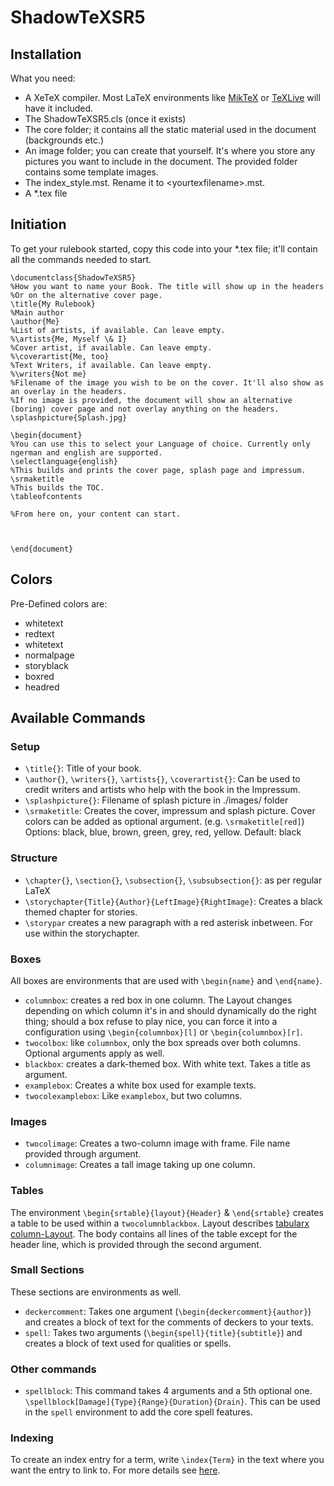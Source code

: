 # ShadowTeXSR5
## Installation
 What you need: 
  - A XeTeX compiler. Most LaTeX environments like [MikTeX](https://miktex.org/) or [TeXLive](https://www.tug.org/texlive/) will have it included.
  - The ShadowTeXSR5.cls (once it exists)
  - The core folder; it contains all the static material used in the document (backgrounds etc.)
  - An image folder; you can create that yourself. It's where you store any pictures you want to include in the document. The provided folder contains some template images.
  - The index_style.mst. Rename it to \<yourtexfilename\>.mst.
  - A *.tex file
  
  
  ## Initiation
  
  To get your rulebook started, copy this code into your *.tex file; it'll contain all the commands needed to start.
  
  ```
\documentclass{ShadowTeXSR5}
%How you want to name your Book. The title will show up in the headers
%Or on the alternative cover page.
\title{My Rulebook}
%Main author
\author{Me}
%List of artists, if available. Can leave empty.
%\artists{Me, Myself \& I}
%Cover artist, if available. Can leave empty.
%\coverartist{Me, too}
%Text Writers, if available. Can leave empty.
%\writers{Not me}
%Filename of the image you wish to be on the cover. It'll also show as an overlay in the headers. 
%If no image is provided, the document will show an alternative (boring) cover page and not overlay anything on the headers.
\splashpicture{Splash.jpg}

\begin{document}
%You can use this to select your Language of choice. Currently only ngerman and english are supported.
\selectlanguage{english}
%This builds and prints the cover page, splash page and impressum.
\srmaketitle
%This builds the TOC.
\tableofcontents

%From here on, your content can start.



\end{document}  
```
## Colors

Pre-Defined colors are:
- whitetext
- redtext
- whitetext
- normalpage
- storyblack
- boxred
- headred
 
## Available Commands

### Setup

- `\title{}`: Title of your book.
- `\author{}`, `\writers{}`, `\artists{}`, `\coverartist{}`: Can be used to credit writers and artists who help with the book in the Impressum. 
- `\splashpicture{}`: Filename of splash picture in ./images/ folder
- `\srmaketitle`: Creates the cover, impressum and splash picture. Cover colors can be added as optional argument. (e.g. `\srmaketitle[red]`) Options: black, blue, brown, green, grey, red, yellow. Default: black


### Structure  
- `\chapter{}`, `\section{}`, `\subsection{}`, `\subsubsection{}`: as per regular LaTeX
- `\storychapter{Title}{Author}{LeftImage}{RightImage}`: Creates a black themed chapter for stories.
- `\storypar` creates a new paragraph with a red asterisk inbetween. For use within the storychapter.

### Boxes

All boxes are environments that are used with `\begin{name}` and `\end{name}`.

- `columnbox`: creates a red box in one column. The Layout changes depending on which column it's in and should dynamically do the right thing; should a box refuse to play nice, you can force it into a configuration using `\begin{columnbox}[l]` or `\begin{columnbox}[r]`.
- `twocolbox`: like `columnbox`, only the box spreads over both columns. Optional arguments apply as well.
- `blackbox`: creates a dark-themed box. With white text. Takes a title as argument.
- `examplebox`: Creates a white box used for example texts.
- `twocolexamplebox`: Like `examplebox`, but two columns.
  
### Images

- `twocolimage`: Creates a two-column image with frame. File name provided through argument.
- `columnimage`: Creates a tall image taking up one column.

### Tables

The environment `\begin{srtable}{layout}{Header}` & `\end{srtable}` creates a table to be used within a `twocolumnblackbox`. Layout describes [tabularx column-Layout](https://en.wikibooks.org/wiki/LaTeX/Tables#The_tabularx_package). The body contains all lines of the table except for the header line, which is provided through the second argument.

### Small Sections

These sections are environments as well.

- `deckercomment`: Takes one argument (`\begin{deckercomment}{author}`) and creates a block of text for the comments of deckers to your texts.
- `spell`: Takes two arguments (`\begin{spell}{title}{subtitle}`) and creates a block of text used for qualities or spells.

### Other commands

- `spellblock`: This command takes 4 arguments and a 5th optional one. `\spellblock[Damage]{Type}{Range}{Duration}{Drain}`. This can be used in the `spell` environment to add the core spell features.

### Indexing
To create an index entry for a term, write `\index{Term}` in the text where you want the entry to link to.
For more details see [here](https://en.wikibooks.org/wiki/LaTeX/Indexing#Sophisticated_indexing).